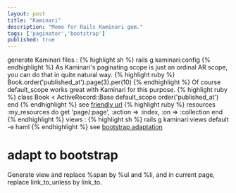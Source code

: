 ```yaml
---
layout: post
title: "Kaminari"
description: "Memo for Rails Kaminari gem."
tags: ['paginator','bootstrap']
published: true
---
```


generate Kaminari files :
{% highlight sh %}
rails g kaminari:config
{% endhighlight %}
As Kaminari's paginating scope is just an ordinal AR scope, you can do that in quite natural way.
{% highlight ruby %}
Book.order('published_at').page(3).per(10)
{% endhighlight %}
Of course default_scope works great with Kaminari for this purpose.
{% highlight ruby %}
class Book < ActiveRecord::Base
  default_scope order('published_at')
end
{% endhighlight %}
see [friendly url](https://github.com/amatsuda/kaminari#creating-friendly-urls-and-caching)
{% highlight ruby %}
resources :my_resources do
  get 'page/:page', :action => :index, :on => :collection
end
{% endhighlight %}
views : 
{% highlight sh %}
rails g kaminari:views default -e haml
{% endhighlight %}
see [bootstrap adaptation](http://www.funonrails.com/2011/12/twitter-bootstrap-paginate-and-rails-3.html)

# adapt to bootstrap

Generate view and replace %span by %ul and %li, and in current page, replace link_to_unless by link_to.